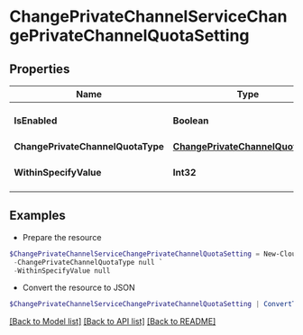 # ChangePrivateChannelServiceChangePrivateChannelQuotaSetting
## Properties

Name | Type | Description | Notes
------------ | ------------- | ------------- | -------------
**IsEnabled** | **Boolean** |  | [optional] [default to $false]
**ChangePrivateChannelQuotaType** | [**ChangePrivateChannelQuotaType**](ChangePrivateChannelQuotaType.md) |  | [optional] 
**WithinSpecifyValue** | **Int32** |  | [optional] [default to 0]

## Examples

- Prepare the resource
```powershell
$ChangePrivateChannelServiceChangePrivateChannelQuotaSetting = New-Cloud.Governance.ClientChangePrivateChannelServiceChangePrivateChannelQuotaSetting  -IsEnabled null `
 -ChangePrivateChannelQuotaType null `
 -WithinSpecifyValue null
```

- Convert the resource to JSON
```powershell
$ChangePrivateChannelServiceChangePrivateChannelQuotaSetting | ConvertTo-JSON
```

[[Back to Model list]](../README.md#documentation-for-models) [[Back to API list]](../README.md#documentation-for-api-endpoints) [[Back to README]](../README.md)

